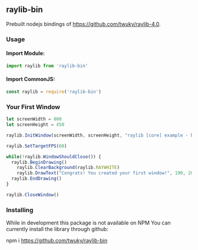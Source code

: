 ## raylib-bin

Prebuilt nodejs bindings of https://github.com/twuky/raylib-4.0.

### Usage
#### Import Module:
```javascript
import raylib from 'raylib-bin'
```
#### Import CommonJS:
```javascript
const raylib = require('raylib-bin')
```
### Your First Window
```javascript
let screenWidth = 800
let screenHeight = 450 

raylib.InitWindow(screenWidth, screenHeight, "raylib [core] example - basic window")

raylib.SetTargetFPS(60)

while(!raylib.WindowShouldClose()) {
  raylib.BeginDrawing()
    raylib.ClearBackground(raylib.RAYWHITE)
    raylib.DrawText("Congrats! You created your first window!", 190, 200, 20, raylib.LIGHTGRAY)
  raylib.EndDrawing()
}

raylib.CloseWindow()
```
### Installing

While in development this package is not available on NPM You can currently install the library through github:

npm i https://github.com/twuky/raylib-bin

